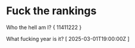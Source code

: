 # Fuck the rankings

Who the hell am I?
{ 11411222 }

What fucking year is it?
[ 2025-03-01T19:00:00Z ]
